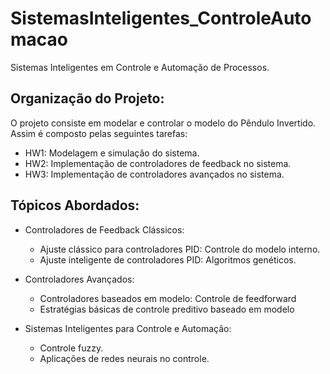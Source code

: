 # SistemasInteligentes_ControleAutomacao
Sistemas Inteligentes em Controle e Automação de Processos.

## Organização do Projeto:

O projeto consiste em modelar e controlar o modelo do Pêndulo Invertido. Assim é composto pelas seguintes tarefas:
* HW1: Modelagem e simulação do sistema.
* HW2: Implementação de controladores de feedback no sistema.
* HW3: Implementação de controladores avançados no sistema.

## Tópicos Abordados:

* Controladores de Feedback Clássicos:
  * Ajuste clássico para controladores PID: Controle do modelo interno.
  * Ajuste inteligente de controladores PID: Algoritmos genéticos.

* Controladores Avançados:
  * Controladores baseados em modelo: Controle de feedforward
  * Estratégias básicas de controle preditivo baseado em modelo

* Sistemas Inteligentes para Controle e Automação:
  * Controle fuzzy.
  * Aplicações de redes neurais no controle.
